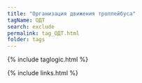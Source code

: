 ```yaml
---
title: "Организация движения троллейбуса"
tagName: ОДТ
search: exclude
permalink: tag_ОДТ.html
folder: tags
---
```

{% include taglogic.html %}

{% include links.html %}
